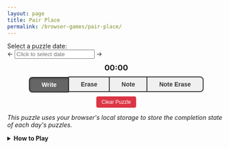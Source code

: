 ```yaml
---
layout: page
title: Pair Place
permalink: /browser-games/pair-place/
---
```


<link rel="stylesheet" type="text/css" href="https://cdnjs.cloudflare.com/ajax/libs/pikaday/1.8.2/css/pikaday.min.css">
<div class="puzzle-selector">
  <label for="puzzle-date-picker">Select a puzzle date:</label>
  <div class="date-input-container">
    <span class="date-arrow" id="left-arrow">←</span>
    <input type="text" id="puzzle-date-picker" placeholder="Click to select date" readonly />
    <span class="date-arrow" id="right-arrow">→</span>
  </div>
</div>

<style>
.mode-buttons {
  display: flex;
  justify-content: center;
}
.mode-button {
  flex-grow: 1;
  border: 2px solid #333;
  background: #f0f0f0;
  color: #333;
  padding: 8px 16px;
  font-size: 14px;
  font-weight: bold;
  cursor: pointer;
  transition: all 0.2s ease;
  margin: 0;
  outline: none;
}
.mode-button:first-child {
  border-radius: 8px 0 0 8px;
  border-right: 1px solid #333;
}
.mode-button:last-child {
  border-radius: 0 8px 8px 0;
  border-left: 1px solid #333;
}
.mode-button:not(:first-child):not(:last-child) {
  border-left: 1px solid #333;
  border-right: 1px solid #333;
}
.mode-button:hover {
  background: #e0e0e0;
}
.mode-button.active {
  background: #666;
  color: white;
  box-shadow: inset 0 2px 4px rgba(0,0,0,0.3);
  transform: translateY(1px);
}
.mode-button.active:hover {
  background: #666;
}
#clear-puzzle:hover {
  background: #c82333 !important;
}
#game-canvas {
  touch-action: none;
}
</style>

<div id="puzzle-title"></div>
<div id="puzzle-description"></div>
<div id="puzzle-prompt"></div>
<div id="timer-display" style="text-align: center; margin: 10px 0; font-size: 18px; font-weight: bold;">00:00</div>

<div id="puzzle-title"></div>
<div>
  <div style="width: 80%; margin: 0 auto;">
    <canvas id="game-canvas" style="width: 100%; aspect-ratio: 1;"></canvas>
  </div>
  <div class="mode-buttons" style="width: 80%; margin: 0 auto;">
    <button id="mode-write" class="mode-button active">Write</button>
    <button id="mode-erase" class="mode-button">Erase</button>
    <button id="mode-note" class="mode-button">Note</button>
    <button id="mode-note-erase" class="mode-button">Note Erase</button>
  </div>
</div>
<div style="text-align: center; margin: 10px 0;">
  <button id="clear-puzzle" style="padding: 6px 12px; background: #dc3545; color: white; border: none; border-radius: 4px; cursor: pointer; font-size: 12px;">Clear Puzzle</button>
</div>

*This puzzle uses your browser's local storage to store the completion state of each day's puzzles.*

<details>
  <summary><b>How to Play</b></summary>
  <div class="details-content">
    <p>
      To complete the puzzle, you must fill the grid with letters, placing two
      letters at a time. To place letters in the grid, press on the first square
      you want to fill, then drag to another open square in the same row. This
      will fill each square with the the header letter of the other square's
      column.
    </p>
    <img src="../../assets/images/tutorial-drag.gif">
    <p>
      In your final grid, each letter must appear no more than a single time in
      each column.
    </p>
  </div>
</details>

<script src="https://cdnjs.cloudflare.com/ajax/libs/pikaday/1.8.2/pikaday.min.js"></script>
<script>
  const canvas = document.getElementById('game-canvas');
  const context = canvas.getContext('2d');

  const CellBlank = 0;
  const CellOccupied = 1;
  const CellHint = 2;
  const CellHeader = 3;

  // @todo The date field from here is accessed by the boilerplate.
  // I might need to explicitly pull it out and store it in its own field to
  // create a cleaner separation between puzzle-specific logic and boilerplate.
  let puzzleConfiguration;

  let gridHeight = 0;
  let gridWidth = 0;
  let headerLetters = [];

  let gameGrid = [];
  let notes = [];

  let cachedErrors = new Set();

  // 'write' | 'erase' | 'note' | 'note-erase'
  let currentMode = 'write';

  let selectedCell = null;
  let dragTarget = null;

  let gameStarted = false;
  let startTime = null;
  let completionTime = null;
  let timerInterval = null;

  let gridOffset = 0;
  let cellSize = 0;

  let theme = null;
  let gridColor = null;

  let defaultTheme = null;

  let completionAnimationActive = false;
  let completionAnimationStripeProgress = 0;
  let completionAnimationTextProgress = 0;
  let completionAnimationAnimationId = null;
  let completionAnimationStartTime = null;

  // @@ Puzzle Logic

  function cellStatus(nonHeaderRow, column) {
    const originalLetter = puzzleConfiguration.grid[nonHeaderRow + 1][column];
    if(originalLetter !== ' ' && originalLetter === originalLetter.toUpperCase()) return CellHint;

    return gameGrid[nonHeaderRow][column] === -1 ? CellBlank : CellOccupied;
  }

  function isHintCell(row, column) {
    const originalLetter = puzzleConfiguration.grid[row][column];
    return originalLetter !== ' ' && originalLetter === originalLetter.toUpperCase();
  }

  function isBlankCell(row, column) {
    return gameGrid[row][column] === -1;
  }

  function recalculateCachedErrors() {
    cachedErrors.clear();

    // Check for duplicates in columns
    for(let column = 0; column < gridWidth; ++column) {
      const colIndexPositions = new Map();

      for(let row = 0; row < gridHeight; ++row) {
        const colIndex = gameGrid[row][column];
        if(colIndex >= 0) {
          if(!colIndexPositions.has(colIndex)) {
            colIndexPositions.set(colIndex, []);
          }
          colIndexPositions.get(colIndex).push(row);
        }
      }

      // Mark all duplicates as errors
      for(const positions of colIndexPositions.values()) {
        if(positions.length > 1) {
          positions.forEach(row => {
            cachedErrors.add(`${row},${column}`);
          });
        }
      }
    }
  }

  function handleWrite(row, column0, column1) {
    if(isHintCell(row, column0) || isHintCell(row, column1)) return;
    if(!isBlankCell(row, column0) || !isBlankCell(row, column1)) return;

    if(column0 >= 0 && column1 >= 0) {
      gameGrid[row][column0] = column1;
      gameGrid[row][column1] = column0;

      clearNotesForPlacement(row, column0, column1);

      saveGameState();
      drawGame();
      recalculateCachedErrors();

      if(isPuzzleComplete()) {
        handlePuzzleCompletion();
      }
    }
  }

  function clearNotesForPlacement(row, column0, column1) {
    notes[row][column0].clear();
    notes[row][column1].clear();

    for(let column = 0; column < gridWidth; ++column) {
      notes[row][column].delete(column0);
      notes[row][column].delete(column1);
    }

    for(let row = 0; row < gridHeight; ++row) {
      notes[row][column0].delete(column1);
      notes[row][column1].delete(column0);
    }
  }

  function handleNote(row, column0, column1) {
    if(!isBlankCell(row, column0) || !isBlankCell(row, column1)) return;
    if(isHintCell(row, column0) || isHintCell(row, column1)) return;

    if(column0 >= 0 && column1 >= 0) {
      notes[row][column0].add(column1);
      notes[row][column1].add(column0);
      saveGameState();
    }
  }

  function handleNoteErase(row, column0, column1) {
    notes[row][column0].delete(column1);
    notes[row][column1].delete(column0);
    saveGameState();
  }

  function handleErase(row, column) {
    if(isHintCell(row, column)) return;

    const pairedIndex = gameGrid[row][column];
    if(pairedIndex >= 0) {
      gameGrid[row][pairedIndex] = -1;
      gameGrid[row][column] = -1;

      recalculateCachedErrors();

      saveGameState();
    }
  }

  function isPuzzleComplete() {
    for(let row = 1; row < gridHeight; ++row) {
      for(let column = 0; column < gridWidth; ++column) {
        if(isBlankCell(row, column)) return false;
      }
    }

    if(hasRuleViolations()) return false;

    return true;
  }

  function handlePuzzleCompletion() {
    const elapsedTime = Date.now() - startTime;
    completionTime = elapsedTime;

    const puzzleId = getPuzzleId(puzzleConfiguration);
    setPuzzleCompletion(gameName, puzzleId, true);
    saveGameState();

    timerStop();
    timerUpdateDisplay();

    completionAnimationStart();

    updatePuzzlePrompt();
  }

  function hasRuleViolations() {
    return cachedErrors.size > 0;
  }

  function updatePuzzlePrompt() {
    const puzzlePrompt = document.getElementById('puzzle-prompt');
    if(!puzzlePrompt || !puzzleConfiguration) {
      return;
    }

    const currentPuzzleId = getPuzzleId(puzzleConfiguration);
    const currentPuzzleIsComplete = getPuzzleCompletion(gameName, currentPuzzleId);
    const currentPuzzleIsTutorial = puzzleConfiguration.tutorial === true;
    const tutorialComplete = isTutorialComplete();

    let promptContent = '';
    if(!currentPuzzleIsTutorial && !tutorialComplete) {
      promptContent = puzzleData.text.promptTutorialEnter || '';
    } else if(currentPuzzleIsTutorial && tutorialComplete) {
      promptContent = puzzleData.text.promptTutorialLeave || '';
    } else if(currentPuzzleIsTutorial && !tutorialComplete && currentPuzzleIsComplete) {
      promptContent = puzzleData.text.promptTutorialNext || '';
    }

    puzzlePrompt.innerHTML = promptContent;
  }

  // @@@ Completion Animation

  const completionAnimationStripeDuration = 400;
  const completionAnimationTextDelay = 800;
  const completionAnimationTextDuration = 600;

  function completionAnimationStop() {
    if(completionAnimationAnimationId) {
      cancelAnimationFrame(completionAnimationAnimationId);
      completionAnimationAnimationId = null;
    }
    completionAnimationActive = false;
    completionAnimationStripeProgress = 0;
    completionAnimationTextProgress = 0;
    completionAnimationStartTime = null;
  }

  function completionAnimationStart() {
    completionAnimationStop();

    completionAnimationActive = true;
    completionAnimationStripeProgress = 0;
    completionAnimationTextProgress = 0;
    completionAnimationStartTime = performance.now();
    completionAnimationAnimationId = requestAnimationFrame(completionAnimationFrame);
  }

  function completionAnimationInstant() {
    completionAnimationStop();

    completionAnimationActive = true;
    completionAnimationStripeProgress = 1;
    completionAnimationTextProgress = 1;
  }

  function completionAnimationUpdate(timestamp) {
    const elapsed = timestamp - completionAnimationStartTime;

    completionAnimationStripeProgress = Math.min(elapsed / completionAnimationStripeDuration, 1);

    if(elapsed > completionAnimationTextDelay) {
      const textElapsed = elapsed - completionAnimationTextDelay;
      completionAnimationTextProgress = Math.min(textElapsed / completionAnimationTextDuration, 1);
    }
  }

  function completionAnimationFrame(timestamp) {
    completionAnimationUpdate(timestamp)

    drawGame();

    if(completionAnimationStripeProgress < 1 || completionAnimationTextProgress < 1) {
      completionAnimationAnimationId = requestAnimationFrame(completionAnimationFrame);
    }
  }

  // @@@ Timer Interval

  const timerElement = document.getElementById('timer-display');

  function timerStart() {
    if(gameStarted) return;
    gameStarted = true;

    startTime = Date.now();
    saveGameState();

    timerInterval = setInterval(timerUpdateDisplay, 1000);
  }

  function timerStop() {
    if(!timerInterval) return;

    clearInterval(timerInterval);
    timerInterval = null;
  }

  function timerUpdateDisplay() {
    if(!gameStarted || !startTime) {
      timerElement.textContent = '00:00';
      return;
    }

    let elapsed;
    if(completionTime) {
      elapsed = Math.floor(completionTime / 1000);
    } else {
      elapsed = Math.floor((Date.now() - startTime) / 1000);
    }

    const minutes = Math.floor(elapsed / 60);
    const seconds = elapsed % 60;

    timerElement.textContent = `${minutes.toString().padStart(2, '0')}:${seconds.toString().padStart(2, '0')}`;
  }

  // @@@ Rendering

  function getDefaultStyleIndexForCell(row, column, theme) {
    if(row == 0) return theme.styleHeader;
    else return theme.styleCell;
  }

  function getStyleIndexForCell(row, column, gridColor, theme) {
    if(gridColor == null || gridColor[row] == null || gridColor[row][column] == null) {
      return getDefaultStyleIndexForCell(row, column, theme);
    }

    return gridColor[row][column];
  }

  function resizeCanvas() {
    const rect = canvas.getBoundingClientRect();
    const size = Math.min(rect.width, rect.height);
    canvas.width = size;
    canvas.height = size;

    const padding = size * 0.01;
    gridOffset = padding;
    cellSize = (size - 2 * padding) / gridWidth;
  }

  function drawGame() {
    context.clearRect(0, 0, canvas.width, canvas.height);

    for(let row = 0; row < gridHeight; ++row) {
      for(let column = 0; column < gridWidth; ++column) {
        let cellStyleIndex = getStyleIndexForCell(row, column, gridColor, theme);

        if(cachedErrors.has(`${row},${column}`)) {
          cellStyleIndex = theme.styleError;
        }

        let selectedCellFilled = false;
        if(selectedCell && selectedCell.row == row) {
          const partnerColumn = gameGrid[selectedCell.row][selectedCell.column];
          selectedCellFilled = partnerColumn >= 0;

          if(selectedCell.column == column || partnerColumn == column) {
            cellStyleIndex = theme.styleHighlight;
          }
        }
        if(dragTarget && dragTarget.row == row && dragTarget.column == column && !selectedCellFilled) {
          cellStyleIndex = theme.styleHighlight;
        }

        drawCell(row, column, cellStyleIndex);
      }
    }

    drawGridLines();

    if(completionAnimationActive) {
      drawCompletionAnimation();
    }
  }

  function drawCell(row, column, styleIndex) {
    const x = gridOffset + column * cellSize;
    const y = gridOffset + row * cellSize;

    const cellStyle = theme.style[styleIndex] || theme.style[theme.styleCell];

    context.fillStyle = cellStyle.background;
    context.fillRect(x, y, cellSize, cellSize);

    const originalLetter = puzzleConfiguration.grid[row][column];
    const isHint = originalLetter !== ' ' && originalLetter === originalLetter.toUpperCase();

    const letterIndex = gameGrid[row][column];
    if(letterIndex >= 0) {
      const letter = headerLetters[letterIndex];
      context.fillStyle = isHint ? cellStyle.foregroundHint : cellStyle.foregroundAnswer;
      context.font = `${cellSize * 0.6}px Arial`;
      context.textAlign = 'center';
      context.textBaseline = 'middle';
      context.fillText(letter, x + cellSize / 2, y + cellSize / 2);
    }

    if(notes[row][column] && notes[row][column].size > 0) {
      drawNotes(x, y, notes[row][column], cellStyle);
    }
  }

  function drawNotes(x, y, noteSet, cellStyle) {
    const noteArray = Array.from(noteSet).sort();
    const notesPerRow = Math.ceil(Math.sqrt(gridWidth));
    const noteSize = cellSize / (notesPerRow + 1);

    context.fillStyle = cellStyle.foregroundAnswer;
    context.font = `${noteSize * 1.2}px Arial`;
    context.textAlign = 'center';
    context.textBaseline = 'middle';

    noteArray.forEach(noteColumn => {
      if(noteColumn >= 0 && noteColumn < gridWidth) {
        // @todo Maybe balance the distribution to rows for very non-square column counts.
        const letter = headerLetters[noteColumn];
        const noteRow = Math.floor(noteColumn / notesPerRow);
        const noteCol = noteColumn % notesPerRow;
        const noteX = x + (noteCol + 1) * noteSize;
        const noteY = y + (noteRow + 1) * noteSize;
        context.fillText(letter, noteX, noteY);
      }
    });
  }

  function drawGridLines() {
    context.strokeStyle = theme.colorGridline;
    context.lineWidth = 1;

    for(let column = 0; column <= gridWidth; ++column) {
      const x = gridOffset + column * cellSize;
      context.beginPath();
      context.moveTo(x, gridOffset);
      context.lineTo(x, gridOffset + gridHeight * cellSize);
      context.stroke();
    }

    for(let row = 0; row <= gridHeight; ++row) {
      const y = gridOffset + row * cellSize;
      context.beginPath();
      context.moveTo(gridOffset, y);
      context.lineTo(gridOffset + gridWidth * cellSize, y);
      context.stroke();
    }
  }

  const completionAnimationTextPuzzle = 'Puzzle';
  const completionAnimationTextComplete = 'Complete!';

  function drawCompletionAnimation() {
    const canvasWidth = canvas.width;
    const canvasHeight = canvas.height;

    const stripeColor = theme.colorCompletionStripe;
    const textColor = theme.colorCompletionText;

    if(completionAnimationStripeProgress > 0) {
      const stripeHeight = 60;
      const stripeY = (canvasHeight - stripeHeight) / 2;

      const stripeX = lerp(canvasWidth, 0, completionAnimationStripeProgress);
      const stripeWidth = canvasWidth - stripeX;

      context.fillStyle = stripeColor;
      context.fillRect(stripeX, stripeY, stripeWidth, stripeHeight);
    }

    if(completionAnimationTextProgress > 0) {
      const centerX = canvasWidth / 2;
      const centerY = canvasHeight / 2;

      const fontSize = Math.min(48, canvasWidth / 12);
      context.font = `bold ${fontSize}px Arial`;
      context.textBaseline = 'middle';
      context.fillStyle = textColor;
      context.textAlign = 'center';

      const spacing = 20;
      const puzzleTextWidth = context.measureText(completionAnimationTextPuzzle).width;
      const completeTextWidth = context.measureText(completionAnimationTextComplete).width;
      const totalTextWidth = puzzleTextWidth + spacing + completeTextWidth;

      const completionAnimationTextProgressEased = easeOutCubic(completionAnimationTextProgress);

      const puzzleStartX = -puzzleTextWidth;
      const puzzleFinalX = centerX - totalTextWidth / 2 + puzzleTextWidth / 2;
      const puzzleCurrentX = lerp(puzzleStartX, puzzleFinalX, completionAnimationTextProgressEased);
      context.fillText(completionAnimationTextPuzzle, puzzleCurrentX, centerY);

      const completeStartX = canvasWidth + completeTextWidth;
      const completeFinalX = centerX + totalTextWidth / 2 - completeTextWidth / 2;
      const completeCurrentX = lerp(completeStartX, completeFinalX, completionAnimationTextProgressEased);
      context.fillText(completionAnimationTextComplete, completeCurrentX, centerY);
    }
  }

  // @@@ Event Handlers

  function getCellFromCoords(x, y) {
    const rect = canvas.getBoundingClientRect();
    const canvasX = x - rect.left;
    const canvasY = y - rect.top;

    const scaleX = canvas.width / rect.width;
    const scaleY = canvas.height / rect.height;
    const scaledX = canvasX * scaleX;
    const scaledY = canvasY * scaleY;

    const column = Math.floor((scaledX - gridOffset) / cellSize);
    const row = Math.floor((scaledY - gridOffset) / cellSize);

    if(row >= 0 && row < gridHeight && column >= 0 && column < gridWidth) {
      return { row, column };
    }
    return null;
  }

  function handlePointerMove(e) {
    if(completionTime) {
      canvas.style.cursor = 'default';
      return;
    }

    const cell = getCellFromCoords(e.clientX, e.clientY);

    if(cell && cell.row != 0) {
      canvas.style.cursor = selectedCell ? 'grabbing' : 'grab';
    } else {
      canvas.style.cursor = 'default';
    }

    if(!selectedCell) return;

    if(!cell || cell.row !== selectedCell.row || (currentMode === 'write' && !isBlankCell(cell.row, cell.column))) {
      dragTarget = null;
    } else {
      dragTarget = cell;
    }

    drawGame();
  }

  function handlePointerUp(e) {
    if(completionTime) {
      canvas.style.cursor = 'default';
      return;
    }

    if(!selectedCell) return;

    const cell = getCellFromCoords(e.clientX, e.clientY);
    if(cell) {
      if(cell.row != 0) {
        canvas.style.cursor = 'grab';
      } else {
        canvas.style.cursor = 'default';
      }

      if(cell.row === selectedCell.row && cell.column !== selectedCell.column) {
        if(currentMode === 'write') {
          handleWrite(selectedCell.row, selectedCell.column, cell.column);
        } else if(currentMode === 'note') {
          handleNote(selectedCell.row, selectedCell.column, cell.column);
        } else if(currentMode === 'note-erase') {
          handleNoteErase(selectedCell.row, selectedCell.column, cell.column);
        }
      }
    } else {
      canvas.style.cursor = 'default';
    }

    selectedCell = null;
    dragTarget = null;
    drawGame();
  }

  function handlePointerDown(e) {
    if(completionTime) {
      canvas.style.cursor = 'default';
      return;
    }

    const cell = getCellFromCoords(e.clientX, e.clientY);
    if(!cell || cell.row == 0) return;

    timerStart();

    if(currentMode === 'erase') {
      handleErase(cell.row, cell.column);
      drawGame();
      return;
    }

    selectedCell = cell;
    dragTarget = null;

    drawGame();

    canvas.setPointerCapture(e.pointerId);

    if(cell.row != 0) {
      canvas.style.cursor = selectedCell ? 'grabbing' : 'grab';
    } else {
      canvas.style.cursor = 'default';
    }
  }

  canvas.addEventListener('pointerdown', handlePointerDown);
  canvas.addEventListener('pointermove', handlePointerMove);
  canvas.addEventListener('pointerup', handlePointerUp);

  window.addEventListener('resize', () => {
    if(gridWidth > 0) {
      resizeCanvas();
      drawGame();
    }
  });

  function setupModeButtons() {
    const modeButtons = {
      'mode-write': 'write',
      'mode-erase': 'erase',
      'mode-note': 'note',
      'mode-note-erase': 'note-erase'
    };

    Object.entries(modeButtons).forEach(([buttonId, mode]) => {
      const button = document.getElementById(buttonId);
      button.addEventListener('click', () => setMode(mode));
    });
  }

  function setMode(mode) {
    currentMode = mode;

    document.querySelectorAll('.mode-button').forEach(button => button.classList.remove('active'));
    document.getElementById(`mode-${mode}`).classList.add('active');
  }

  function setupClearButton() {
    document.getElementById('clear-puzzle').addEventListener('click', () => {
      if(confirm('Are you sure you want to clear this puzzle? This will reset all progress.')) {
        clearPuzzleState();
      }
    });
  }

  function clearPuzzleState() {
    if(!puzzleConfiguration) return;
    const puzzleId = getPuzzleId(puzzleConfiguration);
    clearPuzzleStateForPuzzleId(puzzleId);
  }

  // @@ Game State Serialization

  const saveVersion1 = '1';
  const saveVersionCurrent = saveVersion1;

  function saveGameState() {
    saveGameStateV1();
  }

  function saveGameStateV1() {
    const state = {
      version: saveVersionCurrent,
      grid: gameGrid,
      notes: notes.map(row => row.map(cell => Array.from(cell))),
      startTime: startTime,
      gameStarted: gameStarted,
      completionTime: completionTime
    };
    const puzzleId = getPuzzleId(puzzleConfiguration);
    setPuzzleState(gameName, puzzleId, state);
  }

  function loadGameState() {
    const puzzleId = getPuzzleId(puzzleConfiguration);
    const puzzleState = getPuzzleState(gameName, puzzleId);

    if(puzzleState) {
      switch(puzzleState.version) {
        case saveVersion1: {
          return loadGameStateV1(puzzleState);
        }
        default: {
          console.error(`Unknown puzzle save version ${JSON.stringify(puzzleState.version)}; reverting puzzle to initial state.`);
          return false;
        }
      }
    }
  }

  function loadGameStateV1(puzzleState) {
    if(!puzzleState.grid || !puzzleState.notes) return false;

    gameGrid = puzzleState.grid;
    notes = puzzleState.notes.map(row => row.map(cell => new Set(cell)));

    if(puzzleState.startTime) {
      startTime = puzzleState.startTime;
      gameStarted = true;
    }

    if(puzzleState.completionTime) {
      completionTime = puzzleState.completionTime;
      completionAnimationInstant();
    } else {
      timerInterval = setInterval(timerUpdateDisplay, 1000);
      completionTime = null;
    }

    return true;
  }

  function initializeStartingGameState() {
    gameGrid = [];
    for(let row = 0; row < gridHeight; ++row) {
      gameGrid[row] = [];
      for(let column = 0; column < gridWidth; ++column) {
        const cell = puzzleConfiguration.grid[row][column];
        if(cell === cell.toUpperCase() && cell !== ' ') {
          gameGrid[row][column] = headerLetters.indexOf(cell);
        } else {
          gameGrid[row][column] = -1;
        }
      }
    }

    notes = Array(gridHeight).fill().map(() => Array(gridWidth).fill().map(() => new Set()));
  }

  // @@ Called From Boilerplate

  function initializePuzzle(config) {
    puzzleConfiguration = config;

    timerStop();
    completionAnimationStop();
    gameStarted = false;
    startTime = null;
    completionTime = null;

    theme = config.theme ? { ...defaultTheme, ...config.theme } : defaultTheme;
    gridColor = config.gridColor;

    headerLetters = config.grid[0];
    gridWidth = headerLetters.length;
    gridHeight = config.grid.length;

    if(!loadGameState()) {
      initializeStartingGameState();
    }

    resizeCanvas();
    recalculateCachedErrors();
    drawGame();
    timerUpdateDisplay();
    updatePuzzlePrompt();
  }

  function initializeGamePlayer() {
    setupModeButtons();
    setupClearButton();
  }

  const gameName = 'pair-place';

  const leftArrow = document.getElementById('left-arrow');
  const rightArrow = document.getElementById('right-arrow');
  const pickerField = document.getElementById('puzzle-date-picker');

  // @@ Boilerplate

  let puzzleData;
  let puzzles = [];

  let minPuzzleIndex;
  let maxPuzzleIndex;
  let currentPuzzleIndex;

  let picker;

  // @@@ Local Storage

  function clearPuzzleStateForPuzzleId(puzzleId) {
    localStorage.removeItem(`${gameName}-${puzzleId}-state`);
    localStorage.removeItem(`${gameName}-${puzzleId}-completed`);

    initializePuzzle(puzzleConfiguration);
  }

  function setPuzzleCompletion(gameName, puzzleId, complete) {
    return localStorage.setItem(`${gameName}-${puzzleId}-completed`, complete.toString());
  }

  function getPuzzleCompletion(gameName, puzzleId) {
    return localStorage.getItem(`${gameName}-${puzzleId}-completed`) === 'true';
  }

  function setPuzzleState(gameName, puzzleId, state) {
    return localStorage.setItem(`${gameName}-${puzzleId}-state`, JSON.stringify(state));
  }

  function getPuzzleState(gameName, puzzleId) {
    const stateData = localStorage.getItem(`${gameName}-${puzzleId}-state`);
    return stateData ? JSON.parse(stateData) : null;
  }

  function setPuzzleState(gameName, puzzleId, state) {
    return localStorage.setItem(`${gameName}-${puzzleId}-state`, JSON.stringify(state));
  }

  function getPuzzleState(gameName, puzzleId) {
    const stateData = localStorage.getItem(`${gameName}-${puzzleId}-state`);
    return stateData ? JSON.parse(stateData) : null;
  }

  function isTutorialComplete() {
    for(let i = 0; i < puzzles.length; ++i) {
      if(!puzzles[i].tutorial) continue;

      const puzzleId = getPuzzleId(puzzles[i]);
      if(!getPuzzleCompletion(gameName, puzzleId)) return false;
    }

    return true;
  }

  // @@@ Animation Helpers

  function easeOutCubic(x) {
    const oneMinusX = 1 - x;
    return 1 - oneMinusX * oneMinusX * oneMinusX;
  }

  function lerp(a, b, t) {
    return a + t * (b - a);
  }

  // @@@ Date Formatting Helpers

  function dateFormat(date) {
    const year = date.getFullYear();
    const month = String(date.getMonth() + 1).padStart(2, '0');
    const day = String(date.getDate()).padStart(2, '0');
    return `${year}-${month}-${day}`;
  }

  function dateParse(dateText) {
    const [year, month, day] = dateText.split('-').map(Number);
    return new Date(year, month - 1, day);
  }

  function dateCompareAscending(date0, date1) {
    if(date0 > date1) return 1;
    else if(date0 > date1) return -1;
    else return 0;
  }

  // @@@ UI Initialization

  function initializeDatePicker() {
    minPuzzleIndex = 0;
    maxPuzzleIndex = puzzles.length - 1;
    while(maxPuzzleIndex >= 0 && puzzles[maxPuzzleIndex].date > currentDate) {
      --maxPuzzleIndex;
    }

    const minDate = dateParse(puzzles[minPuzzleIndex].date);
    const maxDate = maxPuzzleIndex >= 0 ? dateParse(puzzles[maxPuzzleIndex].date) : null;
    picker = new Pikaday({
      field: pickerField,
      minDate: minDate,
      maxDate: maxDate,
      disableDayFn: function(date) {
        return !dateHasPuzzle(date);
      },
      format: 'YYYY-MM-DD',
      defaultDate: maxDate,
      keyboardInput: false,
      onSelect: function(date) {
        const dateText = dateFormat(date);
        if(!puzzleConfiguration || puzzleConfiguration.date !== dateText) {
          const puzzleIndex = findPuzzleIndexForDate(dateText);
          if(puzzleIndex >= 0) {
            setPuzzleIndex(puzzleIndex);
          }
        }
      }
    });
  }

  function recalculateDateRange() {
    minPuzzleIndex = 0;
    maxPuzzleIndex = puzzles.length - 1;
    while(maxPuzzleIndex >= 0 && puzzles[maxPuzzleIndex].date > currentDate) {
      --maxPuzzleIndex;
    }

    const minDate = dateParse(puzzles[minPuzzleIndex].date);
    const maxDate = maxPuzzleIndex >= 0 ? dateParse(puzzles[maxPuzzleIndex].date) : null;

    picker.minDate = minDate;
    picker.maxDate = maxDate;
  }

  function setArrowVisibility() {
    leftArrow.style.visibility = (minPuzzleIndex < maxPuzzleIndex && currentPuzzleIndex > minPuzzleIndex) ? 'visible' : 'hidden';
    rightArrow.style.visibility = (minPuzzleIndex < maxPuzzleIndex && currentPuzzleIndex < maxPuzzleIndex) ? 'visible' : 'hidden';
  }

  // @@@ Puzzle Selection

  function getPuzzleId(puzzle) {
    return puzzle.id || puzzle.date;
  }

  function findPuzzleIndexForHash(hashContent) {
    let exactMatchPuzzleIndex = null;
    let firstMatchingIncompletePuzzleIndex = null;
    let lastMatchingPuzzleIndex = -1;
    for(let i = 0; i < puzzles.length; ++i) {
      if(puzzles[i].date > currentDate) continue;
      const puzzleId = getPuzzleId(puzzles[i]);

      if(puzzleId == hashContent) {
        exactMatchPuzzleIndex = i;
        break;
      }

      if(!puzzleId.startsWith(hashContent)) continue;

      lastMatchingPuzzleIndex = i;
      if(!getPuzzleCompletion(gameName, puzzleId) && firstMatchingIncompletePuzzleIndex == null) firstMatchingIncompletePuzzleIndex = i;
    }

    return exactMatchPuzzleIndex ?? firstMatchingIncompletePuzzleIndex ?? lastMatchingPuzzleIndex;
  }

  function findPuzzleIndexForDate(dateText) {
    let lastPuzzleIndexForDate = -1;
    for(let i = 0; i < puzzles.length; ++i) {
      if(puzzles[i].date !== dateText) continue;

      const puzzleId = getPuzzleId(puzzles[i]);
      if(!getPuzzleCompletion(gameName, puzzleId)) return i;

      lastPuzzleIndexForDate = i;
    }

    return lastPuzzleIndexForDate;
  }

  // @unused
  function findPuzzleIndexForEarliestIncompleteOrLatest() {
    let puzzleIndex = -1;
    for(let i = 0; i < puzzles.length; ++i) {
      if(puzzles[i].date > currentDate) continue;
      const puzzleId = getPuzzleId(puzzles[i]);

      puzzleIndex = i;
      if(!getPuzzleCompletion(gameName, puzzleId)) return i;
    }

    return puzzleIndex;
  }

  function dateHasPuzzle(date) {
    const dateText = dateFormat(date);
    return puzzles.some(puzzle => puzzle.date === dateText) && dateText <= currentDate;
  }

  // @@@ Puzzle Navigation

  function setPuzzleIndex(puzzleIndex) {
    if(puzzleIndex === currentPuzzleIndex) return;
    if(puzzles[puzzleIndex].date > currentDate) return;

    currentPuzzleIndex = puzzleIndex;
    setArrowVisibility();

    puzzleConfiguration = puzzles[currentPuzzleIndex];

    const puzzleId = getPuzzleId(puzzleConfiguration);
    const puzzleHash = `#${puzzleId}`;
    if(window.location.hash !== puzzleHash) {
      window.location.replace(puzzleHash);
    }
    picker.setDate(dateParse(puzzleConfiguration.date));

    // @todo It may make sense to pull this out of the boilerplate,
    // or to pull the puzzle prompts in here, as they are very similar.
    const titleParts = ["<h3>"];
    if(puzzleConfiguration.date) titleParts.push(`[${puzzleConfiguration.date}]`);
    if(puzzleConfiguration.number != null && puzzleConfiguration.number > 0) {
      if(titleParts.length > 1) titleParts.push(" ");
      titleParts.push(`#${puzzleConfiguration.number}`);
    }
    if(puzzleConfiguration.title) {
      if(titleParts.length > 1) titleParts.push(" - ");
      titleParts.push(puzzleConfiguration.title);
    }
    titleParts.push("</h3>");

    const puzzleTitle = document.getElementById('puzzle-title');
    puzzleTitle.innerHTML = titleParts.join("");

    const puzzleDescription = document.getElementById('puzzle-description');
    puzzleDescription.innerHTML = puzzleConfiguration.description || '';

    initializePuzzle(puzzleConfiguration);
  }

  function moveToPreviousPuzzle() {
    if(currentPuzzleIndex != null && currentPuzzleIndex > 0) {
      setPuzzleIndex(currentPuzzleIndex - 1);
    }
  }

  function moveToNextPuzzle() {
    if(currentPuzzleIndex != null && currentPuzzleIndex < maxPuzzleIndex) {
      setPuzzleIndex(currentPuzzleIndex + 1);
    }
  }

  function setPuzzleFromHash(fullUrlHash) {
    if(puzzles.length == 0) return;

    if(fullUrlHash == '#latest' || fullUrlHash == '#today') {
      if(currentPuzzleIndex != maxPuzzleIndex) setPuzzleIndex(maxPuzzleIndex);
    } else if(fullUrlHash == '#next') {
      moveToNextPuzzle();
    } else if(fullUrlHash == '#previous') {
      moveToPreviousPuzzle();
    } else {
      let puzzleIndex;
      if(fullUrlHash && fullUrlHash.length > 1) {
        const hashContent = fullUrlHash.substring(1);
        puzzleIndex = findPuzzleIndexForHash(hashContent);
      }
      puzzleIndex ??= maxPuzzleIndex;

      if(puzzleIndex >= 0) setPuzzleIndex(puzzleIndex);
      else setArrowVisibility();
    }
  }

  // @@@ Run All Initialization Logic

  initializeGamePlayer();

  let currentDate = dateFormat(new Date());

  leftArrow.addEventListener('click', moveToPreviousPuzzle);
  rightArrow.addEventListener('click', moveToNextPuzzle);

  window.addEventListener('hashchange', function() {
    setPuzzleFromHash(window.location.hash);
  });

  const cacheBuster = "{{ site.time | date: '%s' }}";
  const puzzleFilePath = `../../assets/json/${gameName}.json`;
  const files = [`${puzzleFilePath}?v=${cacheBuster}`];
  Promise.all(
    files.map(file =>
      fetch(file)
        .then(response => response.json())
    )
  )
  .then(allData => {
    puzzleData = allData[0];

    for(let i = 1; i < allData.length; ++i) {
      puzzleData.puzzle.push(...allData[i].puzzle);
    }

    defaultTheme = puzzleData.theme;
    puzzles = puzzleData.puzzle;
    puzzles.sort((a, b) => dateCompareAscending(a.date, b.date));
    initializeDatePicker();

    setPuzzleFromHash(window.location.hash);
  })
  .catch(error => console.error('Error:', error));
</script>
